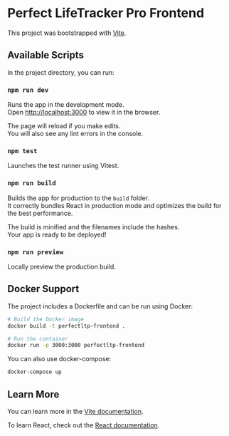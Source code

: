 # Perfect LifeTracker Pro Frontend

This project was bootstrapped with [Vite](https://vitejs.dev/).

## Available Scripts

In the project directory, you can run:

### `npm run dev`

Runs the app in the development mode.\
Open [http://localhost:3000](http://localhost:3000) to view it in the browser.

The page will reload if you make edits.\
You will also see any lint errors in the console.

### `npm test`

Launches the test runner using Vitest.

### `npm run build`

Builds the app for production to the `build` folder.\
It correctly bundles React in production mode and optimizes the build for the best performance.

The build is minified and the filenames include the hashes.\
Your app is ready to be deployed!

### `npm run preview`

Locally preview the production build.

## Docker Support

The project includes a Dockerfile and can be run using Docker:

```bash
# Build the Docker image
docker build -t perfectltp-frontend .

# Run the container
docker run -p 3000:3000 perfectltp-frontend
```

You can also use docker-compose:

```bash
docker-compose up
```

## Learn More

You can learn more in the [Vite documentation](https://vitejs.dev/guide/).

To learn React, check out the [React documentation](https://reactjs.org/).
